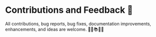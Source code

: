 # Contributions and Feedback 🙌

All contributions, bug reports, bug fixes, documentation improvements, enhancements, and ideas are welcome. 🐛🔧📚✨💡
